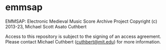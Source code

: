 # emmsap
EMMSAP: Electronic Medieval Music Score Archive Project
Copyright (c) 2013-23, Michael Scott Asato Cuthbert

Access to this repository is subject to the signing of an access agreement.  
Please contact Michael Cuthbert (cuthbert@mit.edu) for more information.